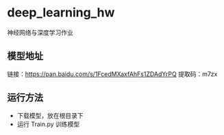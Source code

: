 # deep_learning_hw
神经网络与深度学习作业

## 模型地址
链接：https://pan.baidu.com/s/1FcedMXaxfAhFs1ZDAdYrPQ 
提取码：m7zx 

## 运行方法
- 下载模型，放在根目录下
- 运行 Train.py 训练模型
